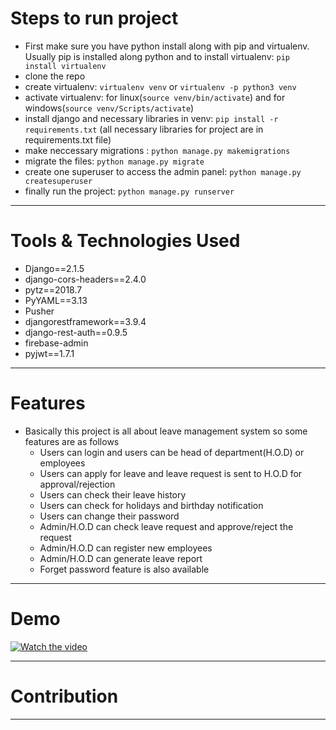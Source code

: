 # Steps to run project 
- First make sure you have python install along with pip and virtualenv. Usually pip is installed along python and to install virtualenv: ```pip install virtualenv```  
- clone the repo 
- create virtualenv: ```virtualenv venv``` or ```virtualenv -p python3 venv```
- activate virtualenv: for linux(```source venv/bin/activate```) and for windows(```source venv/Scripts/activate```)
- install django and necessary libraries in venv: ```pip install -r requirements.txt``` (all necessary libraries for project are in requirements.txt file) 
- make neccessary migrations : ```python manage.py makemigrations```
- migrate the files: ```python manage.py migrate```
- create one superuser to access the admin panel: ```python manage.py createsuperuser```
- finally run the project: ```python manage.py runserver```
----- 
# Tools & Technologies Used 
- Django==2.1.5
- django-cors-headers==2.4.0
- pytz==2018.7
- PyYAML==3.13
- Pusher
- djangorestframework==3.9.4
- django-rest-auth==0.9.5
- firebase-admin
- pyjwt==1.7.1
----- 
# Features 
- Basically this project is all about leave management system so some features are as follows
  - Users can login and users can be head of department(H.O.D) or employees
  - Users can apply for leave and leave request is sent to H.O.D for approval/rejection
  - Users can check their leave history
  - Users can check for holidays and birthday notification
  - Users can change their password
  - Admin/H.O.D can check leave request and approve/reject the request
  - Admin/H.O.D can register new employees
  - Admin/H.O.D can generate leave report
  - Forget password feature is also available
----- 
# Demo 
[![Watch the video](https://github.com/incwell-technology/lms/blob/mobile_api/demo%20images/landing.png)](https://www.youtube.com/watch?v=ea21fa0YxR0&feature=youtu.be)

----- 
# Contribution
-----
